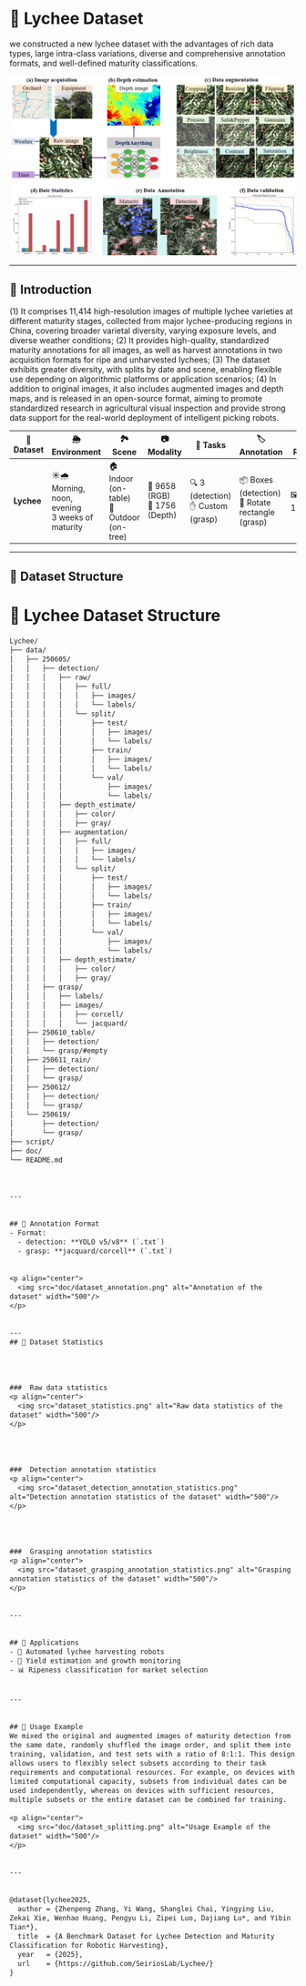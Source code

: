 # 🍒 Lychee Dataset
we constructed a new lychee dataset with the advantages of rich data types, large intra-class variations, diverse and comprehensive annotation formats, and well-defined maturity classifications.

<p align="center">
  <img src="doc/step.png" alt="The main steps of dataset preparation" width="500"/>
</p>

---


## 📌 Introduction
(1) It comprises 11,414 high-resolution images of multiple lychee varieties at different maturity stages, collected from major lychee-producing regions in China, covering broader varietal diversity, varying exposure levels, and diverse weather conditions; 
(2) It provides high-quality, standardized maturity annotations for all images, as well as harvest annotations in two acquisition formats for ripe and unharvested lychees;
(3) The dataset exhibits greater diversity, with splits by date and scene, enabling flexible use depending on algorithmic platforms or application scenarios; 
(4) In addition to original images, it also includes augmented images and depth maps, and is released in an open-source format, aiming to promote standardized research in agricultural visual inspection and provide strong data support for the real-world deployment of intelligent picking robots.


| 🍒 Dataset | 🌦️ Environment | 🏞️ Scene | 📷 Modality | 🧩 Tasks | 🏷️ Annotation | 🖼️ Resolution |
|------------|----------------|-----------|-------------|----------|----------------|----------------|
| **Lychee** | ☀️🌧️ Morning, noon, evening <br> 3 weeks of maturity | 🏠 Indoor (on-table) <br> 🌳 Outdoor (on-tree) | 📸 9658 (RGB) <br> 📡 1756 (Depth) | 🔍 3 (detection) <br> ✋ Custom (grasp) | 📦 Boxes (detection) <br> 📐 Rotate rectangle (grasp) | 🖼️ 1280×1024 |


---

## 📂 Dataset Structure
# 🍒 Lychee Dataset Structure

```text
Lychee/
├── data/
│   ├── 250605/
│   │   ├── detection/
│   │   │   ├── raw/
│   │   │   │   ├── full/
│   │   │   │   │   ├── images/
│   │   │   │   │   └── labels/
│   │   │   │   └── split/
│   │   │   │       ├── test/
│   │   │   │       │   ├── images/
│   │   │   │       │   └── labels/
│   │   │   │       ├── train/
│   │   │   │       │   ├── images/
│   │   │   │       │   └── labels/
│   │   │   │       └── val/
│   │   │   │           ├── images/
│   │   │   │           └── labels/
│   │   │   ├── depth_estimate/
│   │   │   │   ├── color/
│   │   │   │   ├── gray/
│   │   │   ├── augmentation/
│   │   │   │   ├── full/
│   │   │   │   │   ├── images/
│   │   │   │   │   └── labels/
│   │   │   │   └── split/
│   │   │   │       ├── test/
│   │   │   │       │   ├── images/
│   │   │   │       │   └── labels/
│   │   │   │       ├── train/
│   │   │   │       │   ├── images/
│   │   │   │       │   └── labels/
│   │   │   │       └── val/
│   │   │   │           ├── images/
│   │   │   │           └── labels/
│   │   │   ├── depth_estimate/
│   │   │   │   ├── color/
│   │   │   │   ├── gray/
│   │   ├── grasp/
│   │   │   ├── labels/
│   │   │   ├── images/
│   │   │   │   ├── corcell/
│   │   │   │   └── jacquard/
│   ├── 250610_table/
│   │   ├── detection/
│   │   └── grasp/#empty
│   ├── 250611_rain/
│   │   ├── detection/
│   │   └── grasp/
│   ├── 250612/
│   │   ├── detection/
│   │   └── grasp/
│   └── 250619/
│       ├── detection/
│       └── grasp/
├── script/
├── doc/
└── README.md



---


## 📝 Annotation Format
- Format:
  - detection: **YOLO v5/v8** (`.txt`)  
  - grasp: **jacquard/corcell** (`.txt`)  


<p align="center">
  <img src="doc/dataset_annotation.png" alt="Annotation of the dataset" width="500"/>
</p>


---
## 🔢 Dataset Statistics




###  Raw data statistics
<p align="center">
  <img src="dataset_statistics.png" alt="Raw data statistics of the dataset" width="500"/>
</p>




###  Detection annotation statistics
<p align="center">
  <img src="dataset_detection_annotation_statistics.png" alt="Detection annotation statistics of the dataset" width="500"/>
</p>




###  Grasping annotation statistics
<p align="center">
  <img src="dataset_grasping_annotation_statistics.png" alt="Grasping annotation statistics of the dataset" width="500"/>
</p>


---


## 🌱 Applications
- 🍒 Automated lychee harvesting robots  
- 🍃 Yield estimation and growth monitoring  
- 📊 Ripeness classification for market selection  


---


## 🚀 Usage Example
We mixed the original and augmented images of maturity detection from the same date, randomly shuffled the image order, and split them into training, validation, and test sets with a ratio of 8:1:1. This design allows users to flexibly select subsets according to their task requirements and computational resources. For example, on devices with limited computational capacity, subsets from individual dates can be used independently, whereas on devices with sufficient resources, multiple subsets or the entire dataset can be combined for training.

<p align="center">
  <img src="doc/dataset_splitting.png" alt="Usage Example of the dataset" width="500"/>
</p>


---


@dataset{lychee2025,
  author = {Zhenpeng Zhang, Yi Wang, Shanglei Chai, Yingying Liu, Zekai Xie, Wenhao Huang, Pengyu Li, Zipei Luo, Dajiang Lu*, and Yibin Tian*},
  title  = {A Benchmark Dataset for Lychee Detection and Maturity Classification for Robotic Harvesting},
  year   = {2025},
  url    = {https://github.com/SeiriosLab/Lychee/}
}
